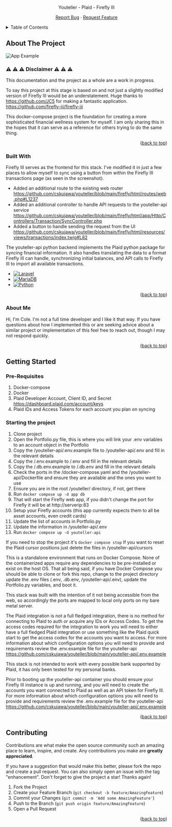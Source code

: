 <!-- PROJECT LOGO -->
<br />
<div align="center">
Youteller - Plaid - Firefly III

  <p align="center">
    <a href="https://github.com/othneildrew/Best-README-Template/issues">Report Bug</a>
    ·
    <a href="https://github.com/othneildrew/Best-README-Template/issues">Request Feature</a>
  </p>
</div>

<!-- TABLE OF CONTENTS -->
<details>
  <summary>Table of Contents</summary>
  <ol>
    <li>
      <a href="#about-the-project">About The Project</a>
      <ul>
        <li><a href="#built-with">Built With</a></li>
        <li><a href="#about-me">About Me</a></li>
      </ul>
    </li>
    <li>
      <a href="#getting-started">Getting Started</a>
    </li>
    <li>
      <a href="#contributing">Contributing</a>
    </li>
  </ol>
</details>

<!-- ABOUT THE PROJECT -->
## About The Project
<img src=https://github.com/cskujawa/youteller/blob/main/docs/images/Youteller_Transactions.png alt="App Example">

### :warning: :warning: :warning: Disclaimer :warning: :warning: :warning:
This documentation and the project as a whole are a work in progress.

To say this project at this stage is based on and not just a slightly modified version of Firefly III would be an understatement.
Huge thanks to https://github.com/JC5 for making a fantastic application.
https://github.com/firefly-iii/firefly-iii

This docker-compose project is the foundation for creating a more sophisticated financial wellness system for myself.
I am only sharing this in the hopes that it can serve as a reference for others trying to do the same thing.

<p align="right">(<a href="#top">back to top</a>)</p>

### Built With

Firefly III serves as the frontend for this stack. I've modified it in just a few places to allow myself to sync using a button from within the Firefly III transactions page (as seen in the screenshot).
* Added an additional route to the existing web router https://github.com/cskujawa/youteller/blob/main/firefly/html/routes/web.php#L1237
* Added an additional controller to handle API requests to the youteller-api service https://github.com/cskujawa/youteller/blob/main/firefly/html/app/Http/Controllers/Transaction/SyncController.php
* Added a button to handle sending the request from the UI https://github.com/cskujawa/youteller/blob/main/firefly/html/resources/views/transactions/index.twig#L82

The youteller-api python backend implements the Plaid python package for syncing financial information. It also handles translating the data to a format Firefly III can handle, synchronizing initial balances, and API calls to Firefly III to import all available transactions.

* [![Laravel][Laravel.com]][Laravel-url]
* [![MariaDB][Mariadb.org]][Mariadb-url]
* [![Python][Python.org]][Python-url]

<p align="right">(<a href="#top">back to top</a>)</p>

### About Me

Hi, I'm Cole. I'm not a full time developer and I like it that way. If you have questions about how I implemented this or are seeking advice about a similar project or implementation of this feel free to reach out, though I may not respond quickly.

<p align="right">(<a href="#top">back to top</a>)</p>

<!-- GETTING STARTED -->
## Getting Started

### Pre-Requisites
1. Docker-compose
2. Docker
3. Plaid Developer Account, Client ID, and Secret https://dashboard.plaid.com/account/keys
4. Plaid IDs and Access Tokens for each account you plan on syncing

### Starting the project
1. Clone project
2. Open the Portfolio.py file, this is where you will link your .env variables to an account object in the Portfolio
3. Copy the /youteller-api/.env.example file to /youteller-api/.env and fill in the relevant details
4. Copy the /.env.example to /.env and fill in the relevant details
5. Copy the /.db.env.example to /.db.env and fill in the relevant details
6. Check the ports in the /docker-compose.yaml and the /youteller-api/Dockerfile and ensure they are available and the ones you want to use
7. Ensure you are in the root /youteller/ directory, if not, get there
8. Run `docker compose up -d app db`
9. That will start the Firefly web app, if you didn't change the port for Firefly it will be at http://serverip:83
10. Setup your Firefly accounts (this app currently expects them to all be asset accounts, even credit cards)
11. Update the list of accounts in Portfolio.py
12. Update the information in /youteller-api/.env
13. Run `docker compose up -d youteller-api`

If you need to stop the project it's `docker compose stop`
If you want to reset the Plaid cursor positions just delete the files in /youteller-api/cursors

This is a standalone environment that runs on Docker Compose. None of the containerized apps require any dependencies to be pre-installed or exist on the host OS. That all being said, if you have Docker Compose you should be able to clone or fork this repo, change to the project directory update the .env files (.env, .db.env, /youteller-api/.env), update the Portfolio.py variables, and boot it.

This stack was built with the intention of it not being accessible from the web, so accordingly the ports are mapped to local only ports on my bare metal server.

The Plaid integration is not a full fledged integration, there is no method for connecting to Plaid to auth or acquire any IDs or Access Codes.
To get the access codes required for the integration to work you will need to either have a full fledged Plaid integration or use something like the Plaid quick start to get the access codes for the accounts you want to access.
For more information about which configuration options you will need to provide and requirements review the .env.example file for the youteller-api
https://github.com/cskujawa/youteller/blob/main/youteller-api/.env.example

This stack is not intended to work with every possible bank supported by Plaid, it has only been tested for my personal banks.

Prior to booting up the youteller-api container you should ensure your Firefly III instance is up and running, and you will need to create the accounts you want connected to Plaid as well as an API token for Firefly III. 
For more information about which configuration options you will need to provide and requirements review the .env.example file for the youteller-api
https://github.com/cskujawa/youteller/blob/main/youteller-api/.env.example

<p align="right">(<a href="#top">back to top</a>)</p>

<!-- CONTRIBUTING -->
## Contributing

Contributions are what make the open source community such an amazing place to learn, inspire, and create. Any contributions you make are **greatly appreciated**.

If you have a suggestion that would make this better, please fork the repo and create a pull request. You can also simply open an issue with the tag "enhancement".
Don't forget to give the project a star! Thanks again!

1. Fork the Project
2. Create your Feature Branch (`git checkout -b feature/AmazingFeature`)
3. Commit your Changes (`git commit -m 'Add some AmazingFeature'`)
4. Push to the Branch (`git push origin feature/AmazingFeature`)
5. Open a Pull Request

<p align="right">(<a href="#top">back to top</a>)</p>

<!-- MARKDOWN LINKS & IMAGES -->
<!-- https://www.markdownguide.org/basic-syntax/#reference-style-links -->

[Laravel.com]: https://img.shields.io/badge/Laravel-FF2D20?style=for-the-badge&logo=laravel&logoColor=white
[Laravel-url]: https://laravel.com
[Mariadb.org]: https://img.shields.io/badge/MariaDB-003545?style=for-the-badge&logo=mariadb&logoColor=white
[Mariadb-url]: https://mariadb.org/
[Python.org]: https://img.shields.io/badge/python-3670A0?style=for-the-badge&logo=python&logoColor=ffdd54
[Python-url]: https://www.python.org/
